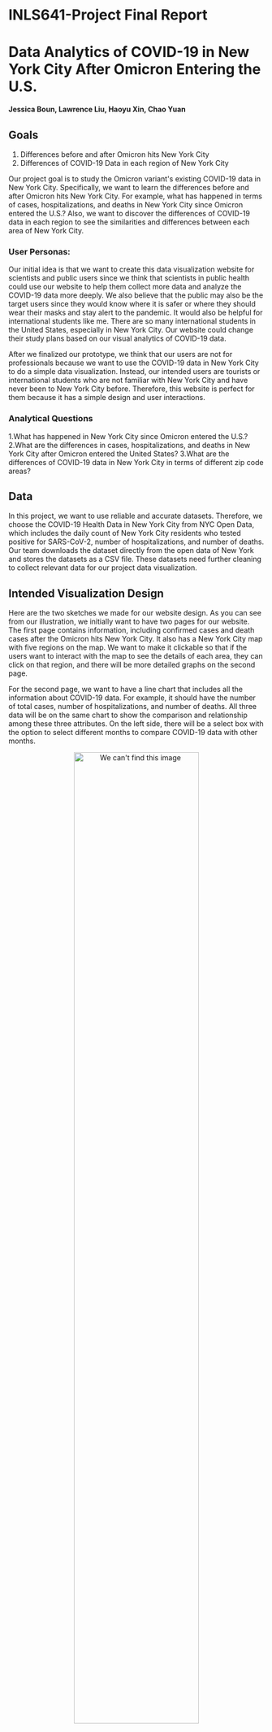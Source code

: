 # INLS641-Project Final Report
# Data Analytics of COVID-19 in New York City After Omicron Entering the U.S.
**Jessica Boun, Lawrence Liu, Haoyu Xin, Chao Yuan**
## Goals
1. Differences before and after Omicron hits New York City
2. Differences of COVID-19 Data in each region of New York City

Our project goal is to study the Omicron variant's existing COVID-19 data in New York City.   Specifically, we want to learn the differences before and after Omicron hits New York City. For example, what has happened in terms of cases, hospitalizations, and deaths in New York City since Omicron entered the U.S.? Also, we want to discover the differences of COVID-19 data in each region to see the similarities and differences between each area of New York City. 

### User Personas:
Our initial idea is that we want to create this data visualization website for scientists and public users since we think that scientists in public health could use our website to help them collect more data and analyze the COVID-19 data more deeply. We also believe that the public may also be the target users since they would know where it is safer or where they should wear their masks and stay alert to the pandemic. It would also be helpful for international students like me. There are so many international students in the United States, especially in New York City. Our website could change their study plans based on our visual analytics of COVID-19 data.

After we finalized our prototype, we think that our users are not for professionals because we want to use the COVID-19 data in New York City to do a simple data visualization. Instead, our intended users are tourists or international students who are not familiar with New York City and have never been to New York City before. Therefore, this website is perfect for them because it has a simple design and user interactions.

### Analytical Questions
1.What has happened in New York City since Omicron entered the U.S.?
2.What are the differences in cases, hospitalizations, and deaths in New York City after Omicron entered the United States?
3.What are the differences of COVID-19 data in New York City in terms of different zip code areas?

## Data
In this project, we want to use reliable and accurate datasets. Therefore, we choose the COVID-19 Health Data in New York City from NYC Open Data, which includes the daily count of New York City residents who tested positive for SARS-CoV-2, number of hospitalizations, and number of deaths. Our team downloads the dataset directly from the open data of New York and stores the datasets as a CSV file. These datasets need further cleaning to collect relevant data for our project data visualization.

## Intended Visualization Design
Here are the two sketches we made for our website design. As you can see from our illustration, we initially want to have two pages for our website. The first page contains information, including confirmed cases and death cases after the Omicron hits New York City. It also has a New York City map with five regions on the map. We want to make it clickable so that if the users want to interact with the map to see the details of each area, they can click on that region, and there will be more detailed graphs on the second page.

For the second page, we want to have a line chart that includes all the information about COVID-19 data. For example, it should have the number of total cases, number of hospitalizations, and number of deaths. All three data will be on the same chart to show the comparison and relationship among these three attributes. On the left side, there will be a select box with the option to select different months to compare COVID-19 data with other months.

<div align="center"><img src="https://github.com/ChaoYuan99/INLS641-Project/blob/main/Prototype/Initial%20Sketch%20-%20First%20Page.jpg" alt="We can't find this image" width=70%></div>
<p align="center">Figure 1: Initial Sketch - First Page</p>

<div align="center"><img src="https://github.com/ChaoYuan99/INLS641-Project/blob/main/Prototype/Initial%20Sketch%20-%20Second%20Page.jpg" alt="We can't find this image" width=70%></div>
<p align="center">Figure 2: Initial Sketch - Second Page</p>

After our initial sketch, we want to make a sample prototype in Figma to be closer to our final version. We use three web pages to showcase our final project for this sample prototype. On our first page, we use a map that contains New York City with five regions. We labeled each area with a different color to identify the differences. We want to make a side-by-side comparison to have a more precise understanding of before and after Omicron hits New York City. The radius of the circle should also indicate the number of new cases. Although it does not show in our Figma sample prototype, it is our intended design decision. There will also be a mouse hover effect that provides more information, such as total cases, hospitalizations, and deaths when the mouse hovers in this region.

We want to create a heat map for the second page that shows the severity of COVID-19 cases in New York City. The heat map shows where the COVID-19 has the most outbreak since the color will be different. The darker the color, the more cases in that region. The second page gives people a general understanding of the COVID-19 spreading situation in New York City.

For the third page, we want to create charts only to show in-depth detail about COVID-19 in New York City. Therefore, we want to include line charts, scatterplots, and pie charts. Line charts will show the total number of confirmed cases since the COVID-19 outbreak, the total hospitalizations, and the total deaths.

<div align="center"><img src="https://github.com/ChaoYuan99/INLS641-Project/blob/main/Prototype/Figma%20Prototype%20-%20First%20Page.jpg" alt="We can't find this image" width=90%></div>
<p align="center">Figure 3: Figma Prototype - First Page</p>

<div align="center"><img src="https://github.com/ChaoYuan99/INLS641-Project/blob/main/Prototype/Figma%20Prototype%20-%20Second%20Page.jpg" alt="We can't find this image" width=90%></div>
<p align="center">Figure 4: Figma Prototype - Second Page</p>

<div align="center"><img src="https://github.com/ChaoYuan99/INLS641-Project/blob/main/Prototype/Figma%20Prototype%20-%20Third%20Page.jpg" alt="We can't find this image"></div>
<p align="center">Figure 5: Figma Prototype - Third Page</p>

## Data Transformation and Statistical Analysis
Since we collect the data from the NYC COVID-19’s official data website, the dataset is precise enough for us to do our project. All we need to do is calculate a seven-day average of the data. We want to calculate the seven-day average data because there are some errors in the dataset. Therefore, we calculate the seven-day average of new cases to eliminate some mistakes since not many testing sites operate during the weekend, making the confirmed cases data during the weekend lower than the weekly average. Friday and Monday’s data are generally higher than the weekly average. By doing the seven-day average calculation, we have a more accurate dataset.

## Final Design and Implementation
There will be a link at the bottom of the report to get a complete overview of the website. In this part of the report, there will be short explanations for each graph on each page. We will discuss the relationship with each graph in more detail in the discussion section.

In our final design prototype, we will have three pages. The first page contains five graphs. The first three graphs are line charts, and the other two are bar charts. The line charts show confirmed cases, hospitalizations, and deaths in New York City since the pandemic started. The bar charts show the COVID-19 cases by age group and by gender.

<div align="center"><img src="https://github.com/ChaoYuan99/INLS641-Project/blob/main/Final_design/Final%20Prototype%20-%20First%20Page.png" alt="We can't find this image"></div>
<p align="center">Figure 6: Final Prototype - First Page</p>

For the second page, we will stick with our sample prototype. We have a heat map in the second page. The darker the color, the more cases in that region. The heat map is built based on the zip code in our dataset.

<img src="https://github.com/ChaoYuan99/INLS641-Project/blob/main/Final_design/Final%20Prototype%20-%20Second%20Page%20-%20First%20Image.jpg" alt="We can't find this image">
<p align="center">Figure 7: Final Prototype - Second Page - First Image</p>

For the third page, we decide to show more details of COVID-19 data with four more images. Finally, we want to compare the Omicron variant specifically before and after it hits New York City for our last page. Therefore, we have two map-like images corresponding to the situation before and after COVID-19 hits New York City. We also have two pie charts below to show the percent of cases counted by region.

**Before Omicron Hits New York City**
<img src="https://github.com/ChaoYuan99/INLS641-Project/blob/main/Final_design/Final%20Prototype-Third%20Page-First%20Image.png" alt="We can't find this image">
<p align="center">Figure 8: Final Prototype - Third Page - First Image</p>

**After Omicron Hits New York City**
<img src="https://github.com/ChaoYuan99/INLS641-Project/blob/main/Final_design/Final%20Prototype%20-%20Third%20Page%20-%20Second%20Image.png" alt="We can't find this image">
<p align="center">Figure 9: Final Prototype - Third Page - Second Image</p>

**Before Omicron Hits New York City**

<div align="center"><img src="https://github.com/ChaoYuan99/INLS641-Project/blob/main/Final_design/Final%20Prototype%20-%20Third%20Page%20-%20Third%20Image.png" alt="We can't find this image"></div>
<p align="center">Figure 10: Final Prototype - Third Page - Third Image</p>

**After Omicron Hits New York City**

<div align="center"><img src="https://github.com/ChaoYuan99/INLS641-Project/blob/main/Final_design/Final%20Prototype%20-%20Third%20Page%20-%20Fourth%20Image.png" alt="We can't find this image" ></div>
<p align="center">Figure 11: Final Prototype - Third Page - Fourth Image</p>

## Discussion
In our project, each team member contributes the same and has different roles in building up the final project. Jessica develops a schedule to ensure the project’s steady progression throughout the semester. The schedule outlined soft deadlines for the team to complete different project parts. She also writes code using D3 to create two pie charts for page three of the project. The two pie charts produce a before-and-after-Omicron comparison of the proportion of cases in each borough of New York. Jessica also creates two bar charts using Tableau, embedded on page one of the project. Both bar charts convey the number of Omicron cases in New York; however, one bar chart categorizes the cases based on age group while the other shows the cases divided by sex. Lawrence is in charge of all the presentations and visual slides. He is also in charge of designing the Figma mockups and writing the final report. Haoyu mainly focuses on the following things. First of all, as the person who proposes the project, Haoyu revises the proposal and makes it connect with the team’s ideas through discussion with the teammates. At the same time, Haoyu is responsible for organizing each group meeting. Haoyu also proposes and sketches the design for the page he was responsible for in the visualization design. As for writing the code, Haoyu first uses D3.js to construct two line charts, one to reflect the overall New York City’s COVID-19 situation and the other to select any of the five New York City districts through a selection box to explore the differences in each area. However, in the later communication with the team members, our team finds that the graphs made in Python might contain more information and be more user-friendly, so Chao and Haoyu use Python to make the line chart part of the project. Chao creates a three-page website with all the images and charts we create based on our data of COVID-19. He also uses D3.js and Python to make the rest of the data visualization embedded into our website.

For our first page, we want to show our audience the COVID-19 situation, which means the time is from the initial outbreak to now. Therefore, we create three charts that count new cases, hospitalizations, and deaths. We also create two bar charts indicating the age distribution and sex in which people test positive for COVID-19. Our team wants people to have a general understanding of the whole COVID-19 situation till now.

For our second page, we want to show the overall distribution based on the zip code in the dataset. This is an overview of the map so that the people who visit our website can see more details on the following page. 

We mainly focused on the differences before and after Omicron hits New York City for the third page. For the first two visualizations, we want to show the differences in COVID-19 confirmed cases in each area before and after COVID-19 hits New York City. The radius indicates the number of cases. As the image shows, the radius of the circle in each region of New York City increases, which means there are more confirmed cases after Omicron hits New York City. After this side-by-side comparison, we also include two pie charts with different regions in New York City in different colors to show the differences, specifically changes that happened in each area of New York City during the Omicron period. 

All in all, I think our group project is a great implementation and a sample website for people who need information about the COVID-19 situation in New York City. These people could be international students, tourists from foreign countries, or travelers from different states who want to know more about COVID-19 and the Omicron variant in New York City. Our website is an excellent implementation for these people.

## Ethical and Societal Considerations
There are still many things to consider, especially from an ethical and societal standpoint. Ethically, I think it is beneficial for the people who want to travel to New York City to visit our website based on the current COVID-19 situation around the world. However, we did collect data from the NYC official website, so I think the data is reliable enough for us to do the research.

From a societal standpoint, I think this project is suitable for people new to the country and minorities who have not come to New York City before. Therefore, I think it is great for society because it helps people know the COVID-19 situation better through our website. Of course, it is a small contribution to society, but we believe these people will better learn about the COVID-19 situation in New York City. 
